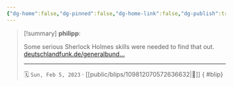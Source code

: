 ```yaml
---
{"dg-home":false,"dg-pinned":false,"dg-home-link":false,"dg-publish":true,"type":"blip","disabled rules":["yaml-title","yaml-title-alias","file-name-heading"],"title":"philipp on mastodon @ 2023-02-05","created-date":"2023-02-05T12:13:41","id":109812070572636640,"updated-date":"2025-05-02T08:50:43","dg-path":"blips/109812070572636632.md","permalink":"/blips/109812070572636632/","dgPassFrontmatter":true}
---
```


> [!summary] **philipp**:
>
> Some serious Sherlock Holmes skills were needed to find that out. [deutschlandfunk.de/generalbund…](https://www.deutschlandfunk.de/generalbundesanwalt-warnt-vor-neu-rechten-in-buergerlichem-gewand-100.html)
> - - -
>
> 🗓️ `Sun, Feb 5, 2023` · [[public/blips/109812070572636632\|🔗]]
{ #blip}

